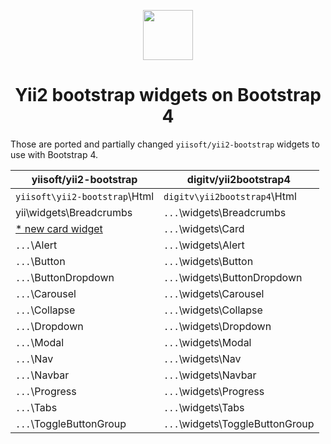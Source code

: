 <p align="center">
    <a href="http://getbootstrap.com/" target="_blank">
        <img src="https://getbootstrap.com/assets/brand/bootstrap-solid.svg" width="80px" height="80px">
    </a>
    <h1 align="center">Yii2 bootstrap widgets on Bootstrap 4</h1>
</p>


Those are ported and partially changed `yiisoft/yii2-bootstrap` widgets to use with Bootstrap 4.

|yiisoft/yii2-bootstrap         |digitv/yii2bootstrap4              |
|-------------------------------|-----------------------------------|
|`yiisoft\yii2-bootstrap`\Html  |`digitv\yii2bootstrap4`\Html       |
|yii\widgets\Breadcrumbs        |`...`\widgets\Breadcrumbs          |
|[* new card widget](http://getbootstrap.com/docs/4.0/components/card/)|`...`\widgets\Card|
|`...`\Alert                    |`...`\widgets\Alert                |
|`...`\Button                   |`...`\widgets\Button               |
|`...`\ButtonDropdown           |`...`\widgets\ButtonDropdown       |
|`...`\Carousel                 |`...`\widgets\Carousel             |
|`...`\Collapse                 |`...`\widgets\Collapse             |
|`...`\Dropdown                 |`...`\widgets\Dropdown             |
|`...`\Modal                    |`...`\widgets\Modal                |
|`...`\Nav                      |`...`\widgets\Nav                  |
|`...`\Navbar                   |`...`\widgets\Navbar               |
|`...`\Progress                 |`...`\widgets\Progress             |
|`...`\Tabs                     |`...`\widgets\Tabs                 |
|`...`\ToggleButtonGroup        |`...`\widgets\ToggleButtonGroup    |
